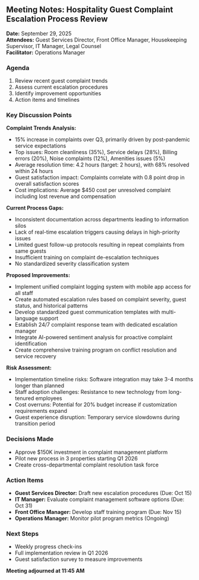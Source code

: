 ## Meeting Notes: Hospitality Guest Complaint Escalation Process Review

**Date:** September 29, 2025  
**Attendees:** Guest Services Director, Front Office Manager, Housekeeping Supervisor, IT Manager, Legal Counsel  
**Facilitator:** Operations Manager  

### Agenda
1. Review recent guest complaint trends
2. Assess current escalation procedures
3. Identify improvement opportunities
4. Action items and timelines

### Key Discussion Points

**Complaint Trends Analysis:**
- 15% increase in complaints over Q3, primarily driven by post-pandemic service expectations
- Top issues: Room cleanliness (35%), Service delays (28%), Billing errors (20%), Noise complaints (12%), Amenities issues (5%)
- Average resolution time: 4.2 hours (target: 2 hours), with 68% resolved within 24 hours
- Guest satisfaction impact: Complaints correlate with 0.8 point drop in overall satisfaction scores
- Cost implications: Average $450 cost per unresolved complaint including lost revenue and compensation

**Current Process Gaps:**
- Inconsistent documentation across departments leading to information silos
- Lack of real-time escalation triggers causing delays in high-priority issues
- Limited guest follow-up protocols resulting in repeat complaints from same guests
- Insufficient training on complaint de-escalation techniques
- No standardized severity classification system

**Proposed Improvements:**
- Implement unified complaint logging system with mobile app access for all staff
- Create automated escalation rules based on complaint severity, guest status, and historical patterns
- Develop standardized guest communication templates with multi-language support
- Establish 24/7 complaint response team with dedicated escalation manager
- Integrate AI-powered sentiment analysis for proactive complaint identification
- Create comprehensive training program on conflict resolution and service recovery

**Risk Assessment:**
- Implementation timeline risks: Software integration may take 3-4 months longer than planned
- Staff adoption challenges: Resistance to new technology from long-tenured employees
- Cost overruns: Potential for 20% budget increase if customization requirements expand
- Guest experience disruption: Temporary service slowdowns during transition period

### Decisions Made
- Approve $150K investment in complaint management platform
- Pilot new process in 3 properties starting Q1 2026
- Create cross-departmental complaint resolution task force

### Action Items
- **Guest Services Director:** Draft new escalation procedures (Due: Oct 15)
- **IT Manager:** Evaluate complaint management software options (Due: Oct 31)
- **Front Office Manager:** Develop staff training program (Due: Nov 15)
- **Operations Manager:** Monitor pilot program metrics (Ongoing)

### Next Steps
- Weekly progress check-ins
- Full implementation review in Q1 2026
- Guest satisfaction survey to measure improvements

**Meeting adjourned at 11:45 AM**
